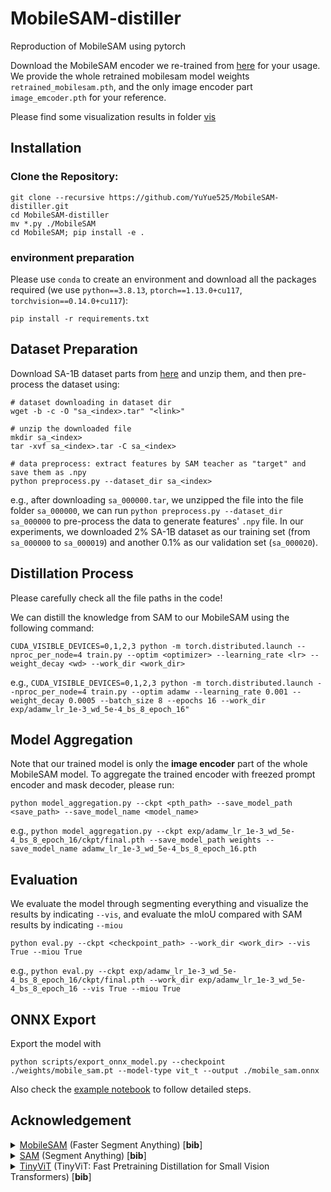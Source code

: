 # MobileSAM-distiller

Reproduction of MobileSAM using pytorch

Download the MobileSAM encoder we re-trained from [here](https://drive.google.com/drive/folders/1kzdY2GuJM3B8ssZWOBJhqWXx-QaEPT9e?usp=drive_link) for your usage. We provide the whole retrained mobilesam model weights ```retrained_mobilesam.pth```, and the only image encoder part ```image_emcoder.pth``` for your reference.

Please find some visualization results in folder [vis](https://github.com/YuYue525/MobileSAM-distiller/tree/main/vis)

## Installation

### Clone the Repository:

```
git clone --recursive https://github.com/YuYue525/MobileSAM-distiller.git
cd MobileSAM-distiller
mv *.py ./MobileSAM
cd MobileSAM; pip install -e .
```

### environment preparation

Please use ```conda``` to create an environment and download all the packages required (we use ```python==3.8.13```, ```ptorch==1.13.0+cu117```, ```torchvision==0.14.0+cu117```):

```
pip install -r requirements.txt 
```

## Dataset Preparation

Download SA-1B dataset parts from [here](https://segment-anything.com/dataset/index.html) and unzip them, and then pre-process the dataset using:

```
# dataset downloading in dataset dir
wget -b -c -O "sa_<index>.tar" "<link>"

# unzip the downloaded file
mkdir sa_<index>
tar -xvf sa_<index>.tar -C sa_<index>

# data preprocess: extract features by SAM teacher as "target" and save them as .npy
python preprocess.py --dataset_dir sa_<index>
```

e.g., after downloading ```sa_000000.tar```, we unzipped the file into the file folder ```sa_000000```, we can run ```python preprocess.py --dataset_dir sa_000000``` to pre-process the data to generate features' ```.npy``` file. In our experiments, we downloaded 2% SA-1B dataset as our training set (from ```sa_000000``` to ```sa_000019```) and another 0.1% as our validation set (```sa_000020```).


## Distillation Process

Please carefully check all the file paths in the code!

We can distill the knowledge from SAM to our MobileSAM using the following command:

```
CUDA_VISIBLE_DEVICES=0,1,2,3 python -m torch.distributed.launch --nproc_per_node=4 train.py --optim <optimizer> --learning_rate <lr> --weight_decay <wd> --work_dir <work_dir>
```

e.g., ```CUDA_VISIBLE_DEVICES=0,1,2,3 python -m torch.distributed.launch --nproc_per_node=4 train.py --optim adamw --learning_rate 0.001 --weight_decay 0.0005 --batch_size 8 --epochs 16 --work_dir exp/adamw_lr_1e-3_wd_5e-4_bs_8_epoch_16"```

## Model Aggregation

Note that our trained model is only the <b>image encoder</b> part of the whole MobileSAM model. To aggregate the trained encoder with freezed prompt encoder and mask decoder, please run:

```
python model_aggregation.py --ckpt <pth_path> --save_model_path <save_path> --save_model_name <model_name>
```
e.g., ```python model_aggregation.py --ckpt exp/adamw_lr_1e-3_wd_5e-4_bs_8_epoch_16/ckpt/final.pth --save_model_path weights --save_model_name adamw_lr_1e-3_wd_5e-4_bs_8_epoch_16.pth```

## Evaluation

We evaluate the model through segmenting everything and visualize the results by indicating ```--vis```, and evaluate the mIoU compared with SAM results by indicating ```--miou```

```
python eval.py --ckpt <checkpoint_path> --work_dir <work_dir> --vis True --miou True
```

e.g., ```python eval.py --ckpt exp/adamw_lr_1e-3_wd_5e-4_bs_8_epoch_16/ckpt/final.pth --work_dir exp/adamw_lr_1e-3_wd_5e-4_bs_8_epoch_16 --vis True --miou True```

## ONNX Export

Export the model with

```
python scripts/export_onnx_model.py --checkpoint ./weights/mobile_sam.pt --model-type vit_t --output ./mobile_sam.onnx
```

Also check the [example notebook](https://github.com/ChaoningZhang/MobileSAM/blob/master/notebooks/onnx_model_example.ipynb) to follow detailed steps.


## Acknowledgement

<details>
<summary>
<a href="https://github.com/ChaoningZhang/MobileSAM">MobileSAM</a> (Faster Segment Anything) [<b>bib</b>]
</summary>

```bibtex
@article{mobile_sam,
  title={Faster Segment Anything: Towards Lightweight SAM for Mobile Applications},
  author={Zhang, Chaoning and Han, Dongshen and Qiao, Yu and Kim, Jung Uk and Bae, Sung-Ho and Lee, Seungkyu and Hong, Choong Seon},
  journal={arXiv preprint arXiv:2306.14289},
  year={2023}
}
```
</details>

<details>
<summary>
<a href="https://github.com/facebookresearch/segment-anything">SAM</a> (Segment Anything) [<b>bib</b>]
</summary>

```bibtex
@article{kirillov2023segany,
  title={Segment Anything}, 
  author={Kirillov, Alexander and Mintun, Eric and Ravi, Nikhila and Mao, Hanzi and Rolland, Chloe and Gustafson, Laura and Xiao, Tete and Whitehead, Spencer and Berg, Alexander C. and Lo, Wan-Yen and Doll{\'a}r, Piotr and Girshick, Ross},
  journal={arXiv:2304.02643},
  year={2023}
}
```
</details>

<details>
<summary>
<a href="https://github.com/microsoft/Cream/tree/main/TinyViT">TinyViT</a> (TinyViT: Fast Pretraining Distillation for Small Vision Transformers) [<b>bib</b>]
</summary>

```bibtex
@InProceedings{tiny_vit,
  title={TinyViT: Fast Pretraining Distillation for Small Vision Transformers},
  author={Wu, Kan and Zhang, Jinnian and Peng, Houwen and Liu, Mengchen and Xiao, Bin and Fu, Jianlong and Yuan, Lu},
  booktitle={European conference on computer vision (ECCV)},
  year={2022}
```
</details>
